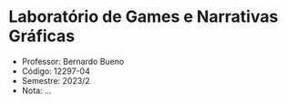 # Laboratório de Games e Narrativas Gráficas

-  Professor: Bernardo Bueno
-  Código: 12297-04
-  Semestre: 2023/2
-  Nota: ...
